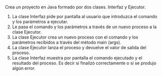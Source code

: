 Crea un proyecto en Java formado por dos clases. Interfaz y Ejecutor.
1. La clase Interfaz pide por pantalla al usuario que introduzca el comando y los parámetros a ejecutar.
2. Le pasa el comando y los parámetros a través de un nuevo proceso a la clase Ejecutor.
3. La clase Ejecutor crea un nuevo proceso con el comando y los parámetros recibidos a través del método main (args).
4. La clase Ejecutor lanza el proceso y devuelve el valor de salida del proceso.
5. La clase Interfaz muestra por pantalla el comando ejecutado y el resultado del proceso. Es decir si finalizó correctamente o si se produjo algún error.